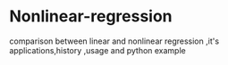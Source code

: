 # Nonlinear-regression
comparison between linear and nonlinear regression ,it's applications,history ,usage and python example
